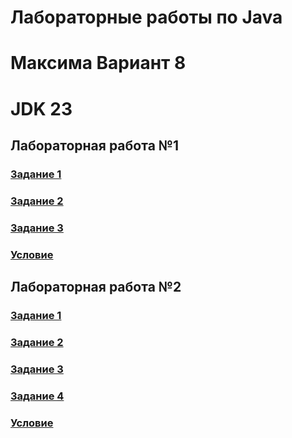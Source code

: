 # Лабораторные работы по Java
# Максима Вариант 8
# JDK 23

## Лабораторная работа №1

### [Задание 1](Laba1/Number1.java)
### [Задание 2](Laba1/Number2.java)
### [Задание 3](Laba1/Number3.java)
### [Условие](Laba1/Laba1.docx)

## Лабораторная работа №2

### [Задание 1](Laba2/Laba2Number1.java)
### [Задание 2](Laba2/Laba2Number2.java)
### [Задание 3](Laba2/Laba2Number3.java)
### [Задание 4](Laba2/Laba2Number4.java)
### [Условие](Laba2/Java_2.docx)
